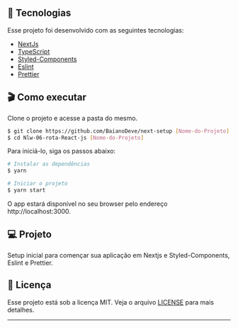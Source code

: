 ## 🚀 Tecnologias

Esse projeto foi desenvolvido com as seguintes tecnologias:

- [NextJs](https://nextjs.org/)
- [TypeScript](https://www.typescriptlang.org/)
- [Styled-Components](https://styled-components.com/)
- [Eslint](https://eslint.org/)
- [Prettier](https://prettier.io/)

## 🎬 Como executar

Clone o projeto e acesse a pasta do mesmo.

```bash
$ git clone https://github.com/BaianoDeve/next-setup [Nome-do-Projeto]
$ cd Nlw-06-rota-React-js [Nome-do-Projeto]
```

Para iniciá-lo, siga os passos abaixo:
```bash
# Instalar as dependências
$ yarn

# Iniciar o projeto
$ yarn start
```
O app estará disponível no seu browser pelo endereço http://localhost:3000.

## 💻 Projeto

Setup inicial para començar sua aplicação em Nextjs e Styled-Components, Eslint e Prettier.

## :memo: Licença

Esse projeto está sob a licença MIT. Veja o arquivo [LICENSE](LICENSE.md) para mais detalhes.

---
